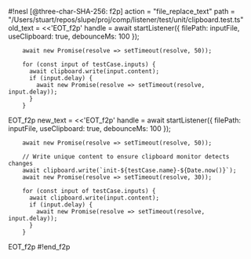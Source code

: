 #!nesl [@three-char-SHA-256: f2p]
action = "file_replace_text"
path = "/Users/stuart/repos/slupe/proj/comp/listener/test/unit/clipboard.test.ts"
old_text = <<'EOT_f2p'
        handle = await startListener({
          filePath: inputFile,
          useClipboard: true,
          debounceMs: 100
        });
        
        await new Promise(resolve => setTimeout(resolve, 50));
        
        for (const input of testCase.inputs) {
          await clipboard.write(input.content);
          if (input.delay) {
            await new Promise(resolve => setTimeout(resolve, input.delay));
          }
        }
EOT_f2p
new_text = <<'EOT_f2p'
        handle = await startListener({
          filePath: inputFile,
          useClipboard: true,
          debounceMs: 100
        });
        
        await new Promise(resolve => setTimeout(resolve, 50));
        
        // Write unique content to ensure clipboard monitor detects changes
        await clipboard.write(`init-${testCase.name}-${Date.now()}`);
        await new Promise(resolve => setTimeout(resolve, 30));
        
        for (const input of testCase.inputs) {
          await clipboard.write(input.content);
          if (input.delay) {
            await new Promise(resolve => setTimeout(resolve, input.delay));
          }
        }
EOT_f2p
#!end_f2p
